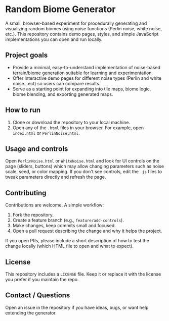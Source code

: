 # Random Biome Generator

A small, browser-based experiment for procedurally generating and visualizing random biomes using noise functions (Perlin noise, white noise, etc.). This repository contains demo pages, styles, and simple JavaScript implementations you can open and run locally.

## Project goals

- Provide a minimal, easy-to-understand implementation of noise-based terrain/biome generation suitable for learning and experimentation.
- Offer interactive demo pages for different noise types (Perlin and white noise...ect) so users can compare results.
- Serve as a starting point for expanding into tile maps, biome logic, biome blending, and exporting generated maps.

## How to run

1. Clone or download the repository to your local machine.
2. Open any of the `.html` files in your browser. For example, open `index.html` or `PerlinNoise.html`.

## Usage and controls

Open `PerlinNoise.html` or `WhiteNoise.html` and look for UI controls on the page (sliders, buttons) which may allow changing parameters such as noise scale, seed, or color mapping. If you don't see controls, edit the `.js` files to tweak parameters directly and refresh the page.

## Contributing

Contributions are welcome. A simple workflow:

1. Fork the repository.
2. Create a feature branch (e.g., `feature/add-controls`).
3. Make changes, keep commits small and focused.
4. Open a pull request describing the change and why it helps the project.

If you open PRs, please include a short description of how to test the change locally (which HTML file to open and what to expect).

## License

This repository includes a `LICENSE` file. Keep it or replace it with the license you prefer if you maintain the repo.

## Contact / Questions

Open an issue in the repository if you have ideas, bugs, or want help extending the generator.
